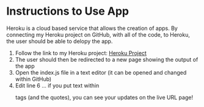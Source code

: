 # Instructions to Use App
Heroku is a cloud based service that allows the creation of apps. By connecting my Heroku project on GitHub, with all of the code, to Heroku, the user should be able to delopy the app.
1. Follow the link to my Heroku project: [Heroku Project](https://hello-heroku-moore.herokuapp.com/)
2. The user should then be redirected to a new page showing the output of the app
3. Open the index.js file in a text editor (it can be opened and changed within GitHub)
4. Edit line 6 ... if you put text within <p></p> tags (and the quotes), you can see your updates on the live URL page!
